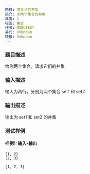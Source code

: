 ```yaml
---
题目: 求集合的并集
简介: 求两个集合的并集
难度: 1
标签: 集合
作者: MOOCTEST
慕码: Unknown
链接: Unknown
---
```


### 题目描述

给你两个集合，请求它们的并集

### 输入描述

输入为两行，分别为两个集合 set1 和 set2

### 输出描述

输出为 set1 和 set2 的并集

### 测试样例

#### 样例1: 输入-输出

```
{1, 2}
{2, 3}
```

```
{1, 2, 3}
```

